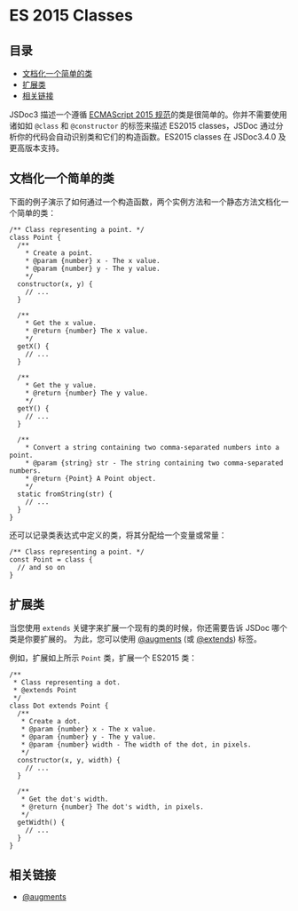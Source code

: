 <!--
title: ES 2015 Classes
order: 201
author: yuer
-->

# ES 2015 Classes

## 目录

- [文档化一个简单的类](#文档化一个简单的类)
- [扩展类](#扩展类)
- [相关链接](#相关链接)

JSDoc3 描述一个遵循 [ECMAScript 2015 规范](http://www.ecma-international.org/ecma-262/6.0/#sec-class-definitions)的类是很简单的。你并不需要使用诸如如 `@class` 和 `@constructor` 的标签来描述 ES2015 classes，JSDoc 通过分析你的代码会自动识别类和它们的构造函数。ES2015 classes 在 JSDoc3.4.0 及更高版本支持。

## 文档化一个简单的类

下面的例子演示了如何通过一个构造函数，两个实例方法和一个静态方法文档化一个简单的类：

```
/** Class representing a point. */
class Point {
  /**
    * Create a point.
    * @param {number} x - The x value.
    * @param {number} y - The y value.
    */
  constructor(x, y) {
    // ...
  }

  /**
    * Get the x value.
    * @return {number} The x value.
    */
  getX() {
    // ...
  }

  /**
    * Get the y value.
    * @return {number} The y value.
    */
  getY() {
    // ...
  }

  /**
    * Convert a string containing two comma-separated numbers into a point.
    * @param {string} str - The string containing two comma-separated numbers.
    * @return {Point} A Point object.
    */
  static fromString(str) {
    // ...
  }
}
```

还可以记录类表达式中定义的类，将其分配给一个变量或常量：

```
/** Class representing a point. */
const Point = class {
  // and so on
}
```

## 扩展类

当您使用 `extends` 关键字来扩展一个现有的类的时候，你还需要告诉 JSDoc 哪个类是你要扩展的。 为此，您可以使用 [@augments](./tags-augments.md) (或 [@extends](./tags-augments.md)) 标签。

例如，扩展如上所示 `Point` 类，扩展一个 ES2015 类：

```
/**
 * Class representing a dot.
 * @extends Point
 */
class Dot extends Point {
  /**
   * Create a dot.
   * @param {number} x - The x value.
   * @param {number} y - The y value.
   * @param {number} width - The width of the dot, in pixels.
   */
  constructor(x, y, width) {
    // ...
  }

  /**
   * Get the dot's width.
   * @return {number} The dot's width, in pixels.
   */
  getWidth() {
    // ...
  }
}
```

## 相关链接

- [@augments](./tag-augments.md)

